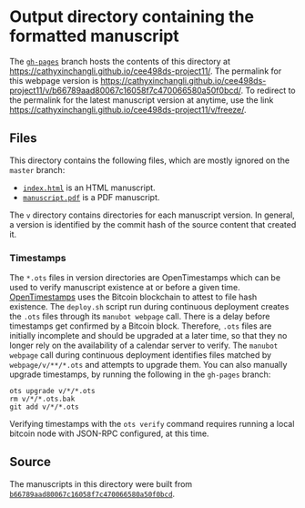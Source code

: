 # Output directory containing the formatted manuscript

The [`gh-pages`](https://github.com/cathyxinchangli/cee498ds-project11/tree/gh-pages) branch hosts the contents of this directory at <https://cathyxinchangli.github.io/cee498ds-project11/>.
The permalink for this webpage version is <https://cathyxinchangli.github.io/cee498ds-project11/v/b66789aad80067c16058f7c470066580a50f0bcd/>.
To redirect to the permalink for the latest manuscript version at anytime, use the link <https://cathyxinchangli.github.io/cee498ds-project11/v/freeze/>.

## Files

This directory contains the following files, which are mostly ignored on the `master` branch:

+ [`index.html`](index.html) is an HTML manuscript.
+ [`manuscript.pdf`](manuscript.pdf) is a PDF manuscript.

The `v` directory contains directories for each manuscript version.
In general, a version is identified by the commit hash of the source content that created it.

### Timestamps

The `*.ots` files in version directories are OpenTimestamps which can be used to verify manuscript existence at or before a given time.
[OpenTimestamps](https://opentimestamps.org/) uses the Bitcoin blockchain to attest to file hash existence.
The `deploy.sh` script run during continuous deployment creates the `.ots` files through its `manubot webpage` call.
There is a delay before timestamps get confirmed by a Bitcoin block.
Therefore, `.ots` files are initially incomplete and should be upgraded at a later time, so that they no longer rely on the availability of a calendar server to verify.
The `manubot webpage` call during continuous deployment identifies files matched by `webpage/v/**/*.ots` and attempts to upgrade them.
You can also manually upgrade timestamps, by running the following in the `gh-pages` branch:

```shell
ots upgrade v/*/*.ots
rm v/*/*.ots.bak
git add v/*/*.ots
```

Verifying timestamps with the `ots verify` command requires running a local bitcoin node with JSON-RPC configured, at this time.

## Source

The manuscripts in this directory were built from
[`b66789aad80067c16058f7c470066580a50f0bcd`](https://github.com/cathyxinchangli/cee498ds-project11/commit/b66789aad80067c16058f7c470066580a50f0bcd).
